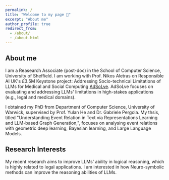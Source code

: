 ```yaml
---
permalink: /
title: "Welcome to my page 👋"
excerpt: "About me"
author_profile: true
redirect_from: 
  - /about/
  - /about.html
---
```


## About me

I am a Reasearch Associate (post-doc) in the School of Computer Science, University of Sheffield. I am working with Prof. Nikos Aletras on Responsible AI UK's £3.5M Keystone project: Addressing Socio-technical Limitations of LLMs for Medical and Social Computing [AdSoLve](https://rai.ac.uk/research/keystone-projects/). AdSoLve focuses on evaluating and addressing LLMs' limitations in high-stakes applications (e.g., legal and medical domains).

I obtained my PhD from Department of Computer Science, University of Warwick, supervised by Prof. Yulan He and Dr. Gabriele Pergola.
My thsis, titled "Understanding Event Relation in Text via Representations Learning and LLM-based Graph Generation,", focuses on analysing event relations with geometric deep learning, Bayesian learning, and Large Language Models.

## Research Interests

My recent research aims to improve LLMs’ ability in logical reasoning, which is highly related to legal applications. I am interested in how Neuro-symbolic methods can improve the reasoning abilities of LLMs.


